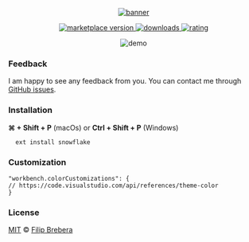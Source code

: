 <p align="center">
  <a href="https://snowflake.brebera.com">
  <img alt="banner" src="https://raw.githubusercontent.com/breberafilip/snowflake-theme-vscode/master/assets/banner.png"/>
  </a>
</p> 


<p align="center">
  <!-- marketplace version -->
  <a href="https://marketplace.visualstudio.com/items?itemName=breberafilip.snowflake-theme">
    <img alt="marketplace version" src="https://img.shields.io/vscode-marketplace/v/breberafilip.snowflake-theme.svg?maxAge=3600&style=for-the-badge&labelColor=1b2029&color=5dbcd4">
  </a>
  <!-- downloads -->
  <a href="https://marketplace.visualstudio.com/items?itemName=breberafilip.snowflake-theme">
    <img alt="downloads" src="https://img.shields.io/visual-studio-marketplace/d/breberafilip.snowflake-theme.svg?maxAge=3600&style=for-the-badge&labelColor=1b2029&color=5dbcd4">
  </a>
  <!-- rating -->
  <a href="https://marketplace.visualstudio.com/items?itemName=breberafilip.snowflake-theme">
    <img alt="rating" src="https://img.shields.io/visual-studio-marketplace/stars/breberafilip.snowflake-theme.svg?maxAge=86400&style=for-the-badge&labelColor=1b2029&color=5dbcd4">
  </a>
</p>

<p align="center"><img alt="demo" src="https://raw.githubusercontent.com/breberafilip/assets/snowflake-theme-vscode/master/demo.png"</p>


### Feedback

I am happy to see any feedback from you. You can contact me through [GitHub issues](https://github.com/breberafilip/snowflake-theme-vscode/issues). 



### Installation

**⌘ + Shift + P** (macOs) or **Ctrl + Shift + P** (Windows)
 ```
   ext install snowflake
 ```



### Customization


```
"workbench.colorCustomizations": {
// https://code.visualstudio.com/api/references/theme-color
}
```



### License

[MIT](https://github.com/breberafilip/snowflake-theme-vscode/blob/master/LICENSE) © [Filip Brebera](https://brebera.com)
